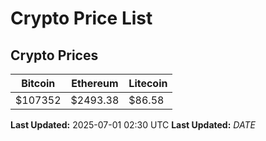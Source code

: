 # Crypto Price List

## Crypto Prices
| Bitcoin | Ethereum | Litecoin |
| ------- | -------- | -------- |
| $107352 | $2493.38 | $86.58 |
**Last Updated:** 2025-07-01 02:30 UTC
**Last Updated:** $DATE$
